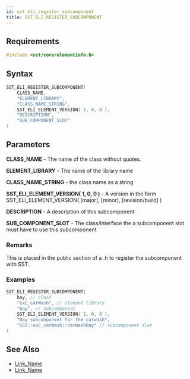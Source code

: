 ```yaml
---
id: sst_eli_register_subcomponent
title: SST_ELI_REGISTER_SUBCOMPONENT
---
```


## Requirements

```cpp
#include <sst/core/elementinfo.h>
```

## Syntax

```cpp
SST_ELI_REGISTER_SUBCOMPONENT(
    CLASS_NAME,
    "ELEMENT_LIBRARY",
    "CLASS_NAME_STRING", 
    SST_ELI_ELEMENT_VERSION( 1, 0, 0 ),
    "DESCRIPTION",
    "SUB_COMPONENT_SLOT" 
)
```

## Parameters

**CLASS_NAME** - The name of the class without quotes.

**ELEMENT_LIBRARY** - The name of the library name

**CLASS_NAME_STRING** - the class name as a string

**SST_ELI_ELEMENT_VERSION( 1, 0, 0 )** - A version in the form SST_ELI_ELEMENT_VERSION( [major], [minor], [revision/build] )

**DESCRIPTION** - A description of this subcomponent

**SUB_COMPONENT_SLOT** - The class/interface the a subcomponent slot must have to use this subcomponent

### Remarks

 This is placed in the public section of a .h to register the subcomponent with SST.

### Examples

```cpp
SST_ELI_REGISTER_SUBCOMPONENT(
    bay, // class
    "exC_carWash", // element library
    "bay", // subcomponent
    SST_ELI_ELEMENT_VERSION( 1, 0, 0 ),
    "Bay subcomponent for the carwash",
    "SST::exC_carWash::carWashBay" // subcomponent slot
)
```

## See Also

- [Link_Name](TBA)
- [Link_Name](TBA)
